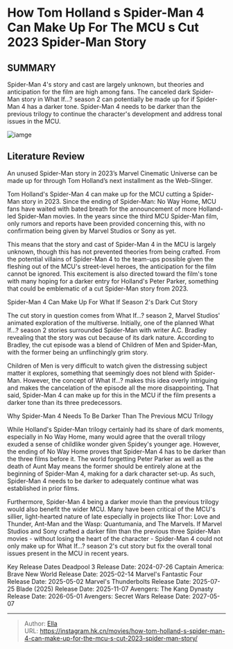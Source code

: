 # How Tom Holland s Spider-Man 4 Can Make Up For The MCU s Cut 2023 Spider-Man Story


## SUMMARY 



  Spider-Man 4&#39;s story and cast are largely unknown, but theories and anticipation for the film are high among fans.   The canceled dark Spider-Man story in What If...? season 2 can potentially be made up for if Spider-Man 4 has a darker tone.   Spider-Man 4 needs to be darker than the previous trilogy to continue the character&#39;s development and address tonal issues in the MCU.  

![iamge](https://static1.srcdn.com/wordpress/wp-content/uploads/2024/01/tom-holland-spider-man-no-way-home.jpg)

## Literature Review

An unused Spider-Man story in 2023’s Marvel Cinematic Universe can be made up for through Tom Holland’s next installment as the Web-Slinger.




Tom Holland&#39;s Spider-Man 4 can make up for the MCU cutting a Spider-Man story in 2023. Since the ending of Spider-Man: No Way Home, MCU fans have waited with bated breath for the announcement of more Holland-led Spider-Man movies. In the years since the third MCU Spider-Man film, only rumors and reports have been provided concerning this, with no confirmation being given by Marvel Studios or Sony as yet.




This means that the story and cast of Spider-Man 4 in the MCU is largely unknown, though this has not prevented theories from being crafted. From the potential villains of Spider-Man 4 to the team-ups possible given the fleshing out of the MCU&#39;s street-level heroes, the anticipation for the film cannot be ignored. This excitement is also directed toward the film&#39;s tone with many hoping for a darker entry for Holland&#39;s Peter Parker, something that could be emblematic of a cut Spider-Man story from 2023.


 Spider-Man 4 Can Make Up For What If Season 2&#39;s Dark Cut Story 
          

The cut story in question comes from What If...? season 2, Marvel Studios&#39; animated exploration of the multiverse. Initially, one of the planned What If...? season 2 stories surrounded Spider-Man with writer A.C. Bradley revealing that the story was cut because of its dark nature. According to Bradley, the cut episode was a blend of Children of Men and Spider-Man, with the former being an unflinchingly grim story.




Children of Men is very difficult to watch given the distressing subject matter it explores, something that seemingly does not blend with Spider-Man. However, the concept of What If...? makes this idea overly intriguing and makes the cancelation of the episode all the more disappointing. That said, Spider-Man 4 can make up for this in the MCU if the film presents a darker tone than its three predecessors.



 Why Spider-Man 4 Needs To Be Darker Than The Previous MCU Trilogy 
          

While Holland&#39;s Spider-Man trilogy certainly had its share of dark moments, especially in No Way Home, many would agree that the overall trilogy exuded a sense of childlike wonder given Spidey&#39;s younger age. However, the ending of No Way Home proves that Spider-Man 4 has to be darker than the three films before it. The world forgetting Peter Parker as well as the death of Aunt May means the former should be entirely alone at the beginning of Spider-Man 4, making for a dark character set-up. As such, Spider-Man 4 needs to be darker to adequately continue what was established in prior films.




Furthermore, Spider-Man 4 being a darker movie than the previous trilogy would also benefit the wider MCU. Many have been critical of the MCU&#39;s sillier, light-hearted nature of late especially in projects like Thor: Love and Thunder, Ant-Man and the Wasp: Quantumania, and The Marvels. If Marvel Studios and Sony crafted a darker film than the previous three Spider-Man movies - without losing the heart of the character - Spider-Man 4 could not only make up for What If...? season 2&#39;s cut story but fix the overall tonal issues present in the MCU in recent years.

  Key Release Dates              Deadpool 3 Release Date: 2024-07-26                    Captain America: Brave New World Release Date: 2025-02-14                   Marvel&#39;s Fantastic Four Release Date: 2025-05-02                   Marvel&#39;s Thunderbolts Release Date: 2025-07-25                   Blade (2025) Release Date: 2025-11-07                   Avengers: The Kang Dynasty  Release Date: 2026-05-01                    Avengers: Secret Wars Release Date: 2027-05-07      

---

> Author: [Ella](https://instagram.hk.cn/)  
> URL: https://instagram.hk.cn/movies/how-tom-holland-s-spider-man-4-can-make-up-for-the-mcu-s-cut-2023-spider-man-story/  

